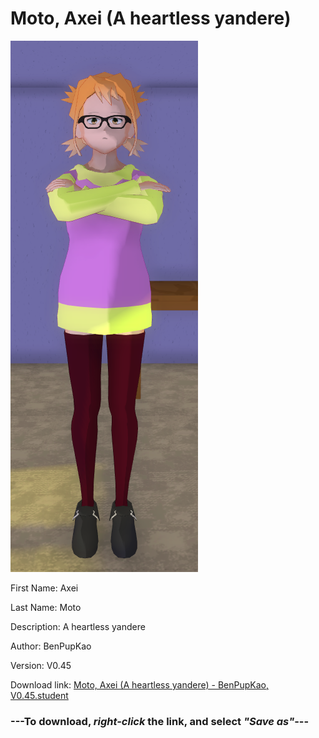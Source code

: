 # Moto, Axei (A heartless yandere)

<img src = "https://raw.githubusercontent.com/Arbiter1223/Daigaku-Gurashi-Custom-Students/master/Students/Files/Moto%2C%20Axei%20(A%20heartless%20yandere).png">

First Name: Axei

Last Name: Moto

Description: A heartless yandere

Author: BenPupKao

Version: V0.45

Download link: <a href="https://raw.githubusercontent.com/Arbiter1223/Daigaku-Gurashi-Custom-Students/master/Students/Files/Moto%2C%20Axei%20(A%20heartless%20yandere)%20-%20BenPupKao%2C%20V0.45.student">Moto, Axei (A heartless yandere) - BenPupKao, V0.45.student</a>

### ---**To download, _right-click_ the link, and select _"Save as"_**---
